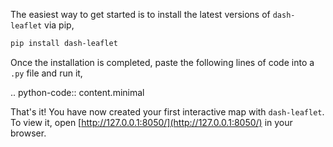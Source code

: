 The easiest way to get started is to install the latest versions of `dash-leaflet` via pip,

```bash
pip install dash-leaflet
```

Once the installation is completed, paste the following lines of code into a `.py` file and run it,

.. python-code:: content.minimal

That's it! You have now created your first interactive map with `dash-leaflet`. To view it, open [http://127.0.0.1:8050/](http://127.0.0.1:8050/) in your browser.